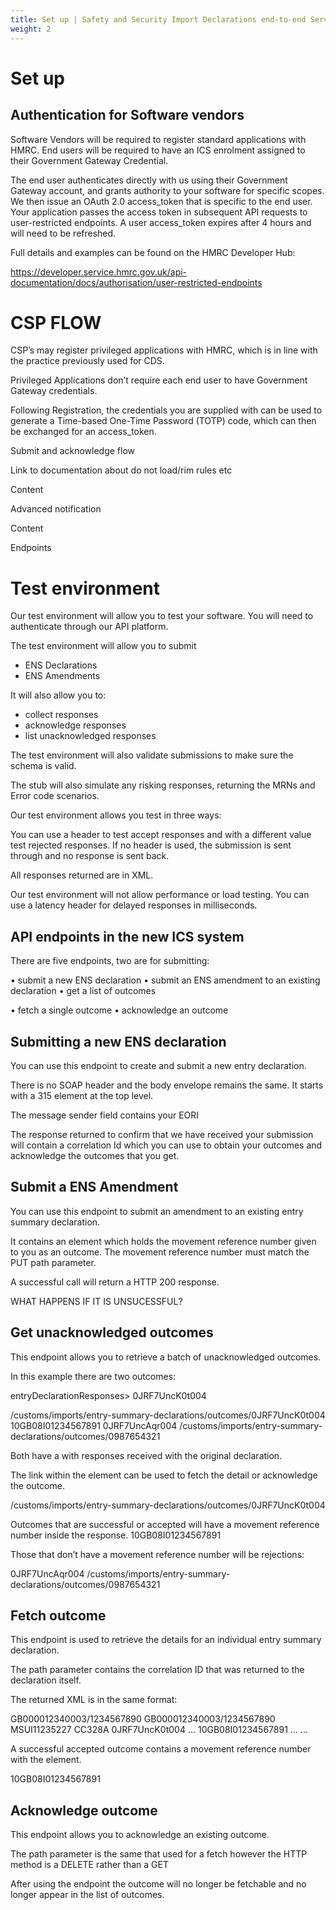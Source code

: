 ```yaml
---
title: Set up | Safety and Security Import Declarations end-to-end Service Guide
weight: 2
---
```


# Set up

## Authentication for Software vendors

Software Vendors will be required to register standard applications with HMRC.  End users will be required to have an ICS enrolment assigned to their Government Gateway Credential.

The end user authenticates directly with us using their Government Gateway account, and grants authority to your software for specific scopes.
We then issue an OAuth 2.0 access_token that is specific to the end user. Your application passes the access token in subsequent API requests to user-restricted endpoints.
A user access_token expires after 4 hours and will need to be refreshed.

Full details and examples can be found on the HMRC Developer Hub:

https://developer.service.hmrc.gov.uk/api-documentation/docs/authorisation/user-restricted-endpoints

# CSP FLOW

CSP’s may register privileged applications with HMRC, which is in line with the practice previously used for CDS.

Privileged Applications don’t require each end user to have Government Gateway credentials.

Following Registration, the credentials you are supplied with can be used to generate a Time-based One-Time Password (TOTP) code, which can then be exchanged for an access_token.

Submit and acknowledge flow

Link to documentation about do not load/rim rules etc

Content

Advanced notification

Content


Endpoints 


# Test environment

Our test environment will allow you to test your software.  You will need to authenticate through our API platform.

The test environment will allow you to submit

* ENS Declarations
* ENS Amendments

It will also allow you to:

* collect responses
* acknowledge responses
* list unacknowledged responses

The test environment will also validate submissions to make sure the schema is valid.

The stub will also simulate any risking responses, returning the MRNs and Error code scenarios.

Our test environment allows you test in three ways:

You can use a header to test accept responses and with a different value test rejected responses.  If no header is used, the submission is sent through and no response is sent back.

All responses returned are in XML.

Our test environment will not allow performance or load testing.  You can use a latency header for delayed responses in milliseconds.


## API endpoints in the new ICS system

There are five endpoints, two are for submitting:

•	submit a new ENS declaration
•	submit an ENS amendment to an existing declaration
•	get a list of outcomes

•	fetch a single outcome
•	acknowledge an outcome



## Submitting a new ENS declaration

You can use this endpoint to create and submit a new entry declaration.

There is no SOAP header and the body envelope remains the same.  It starts with a 315 element at the top level.

The message sender field contains your EORI
<MesSenMES3>

The response returned to confirm that we have received your submission will contain a correlation Id which you can use to obtain your outcomes and acknowledge the outcomes that you get.



## Submit a ENS Amendment

You can use this endpoint to submit an amendment to an existing entry summary declaration.

It contains an element <docNumHEA5> which holds the movement reference number given to you as an outcome.  The movement reference number must match the PUT path parameter.

A successful call will return a HTTP 200 response.

WHAT HAPPENS IF IT IS UNSUCESSFUL?  


## Get unacknowledged outcomes

This endpoint allows you to retrieve a batch of unacknowledged outcomes.  

In this example there are two outcomes:  

entryDeclarationResponses>
 <response>
   <correlationId>0JRF7UncK0t004</correlationId>
   <link>/customs/imports/entry-summary-declarations/outcomes/0JRF7UncK0t004</link>
   <MRN>10GB08I01234567891</MRN>
 </response>
 <response>
   <correlationId>0JRF7UncAqr004</correlationId>
   <link>/customs/imports/entry-summary-declarations/outcomes/0987654321</link>
 </response>
</entryDeclarationResponses>


Both have a <correlationId> with responses received with the original declaration.

The link within the <link> element can be used to fetch the detail or acknowledge the outcome.

<link>/customs/imports/entry-summary-declarations/outcomes/0JRF7UncK0t004</link>

Outcomes that are successful or accepted will have a movement reference number inside the response.
<MRN>10GB08I01234567891</MRN>

Those that don’t have a movement reference number will be rejections:

 <response>
   <correlationId>0JRF7UncAqr004</correlationId>
   <link>/customs/imports/entry-summary-declarations/outcomes/0987654321</link>
 </response>




## Fetch outcome

This endpoint is used to retrieve the details for an individual entry summary declaration.

The path parameter contains the correlation ID that was returned to the declaration itself.

The returned XML is in the same format:

<outcomeResponse>
   <response>
       <CC328A>
           <MesSenMES3>GB000012340003/1234567890</MesSenMES3>
           <MesRecMES6>GB000012340003/1234567890</MesRecMES6>
           <MesIdeMES19>MSUI11235227</MesIdeMES19>
           <MesTypMES20>CC328A</MesTypMES20>
           <CorIdeMES25>0JRF7UncK0t004</CorIdeMES25>
           <HEAHEA>
               ...
               <DocNumHEA5>10GB08I01234567891</DocNumHEA5>
               …
           </HEAHEA>
           ...
       </CC328A>
   </response>
   <acknowledgement method='DELETE' href='/customs/imports/entry-summary-declarations/outcomes/0JRF7UncK0t004'/>
</outcomeResponse>

A successful accepted outcome contains a movement reference number with the <DocNumHEA5> element.

<DocNumHEA5>10GB08I01234567891</DocNumHEA5>


## Acknowledge outcome

This endpoint allows you to acknowledge an existing outcome.  

The path parameter is the same that used for a fetch however the HTTP method is a DELETE rather than a GET

After using the endpoint the outcome will no longer be fetchable and no longer appear in the list of outcomes.
